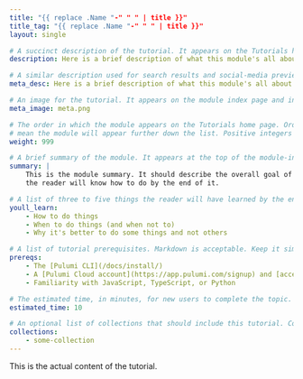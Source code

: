 ```yaml
---
title: "{{ replace .Name "-" " " | title }}"
title_tag: "{{ replace .Name "-" " " | title }}"
layout: single

# A succinct description of the tutorial. It appears on the Tutorials home and collection pages.
description: Here is a brief description of what this module's all about.

# A similar description used for search results and social-media previews.
meta_desc: Here is a brief description of what this module's all about.

# An image for the tutorial. It appears on the module index page and in social-media previews.
meta_image: meta.png

# The order in which the module appears on the Tutorials home page. Order is ascending, so higher numbers
# mean the module will appear further down the list. Positive integers only.
weight: 999

# A brief summary of the module. It appears at the top of the module-index page. Markdown is acceptable.
summary: |
    This is the module summary. It should describe the overall goal of the module and briefly cover what
    the reader will know how to do by the end of it.

# A list of three to five things the reader will have learned by the end of the tutorial.
youll_learn:
    - How to do things
    - When to do things (and when not to)
    - Why it's better to do some things and not others

# A list of tutorial prerequisites. Markdown is acceptable. Keep it simple; no need to be exhaustive here.
prereqs:
    - The [Pulumi CLI](/docs/install/)
    - A [Pulumi Cloud account](https://app.pulumi.com/signup) and [access token](/docs/pulumi-cloud/accounts/#access-tokens)
    - Familiarity with JavaScript, TypeScript, or Python

# The estimated time, in minutes, for new users to complete the topic.
estimated_time: 10

# An optional list of collections that should include this tutorial. Collections are defined in data/tutorials/collections.yaml.
collections:
    - some-collection
---
```


This is the actual content of the tutorial.
